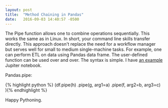 ```yaml
---
layout: post
title:  "Method Chaining in Pandas"
date:   2016-09-03 14:40:57 -0500
---
```


The Pipe function allows one to combine operations sequentially. This works the same as in Linux. In short, your command line skills transfer directly. This approach doesn't replace the need for a workflow manager but serves well for small to medium single-machine tasks. For example, one can perform ETL on data using Pandas data frame. The user-defined function can be used over and over. The syntax is simple. I have [an example](https://github.com/msamuel/hacks-pandas "Method Chaining") Jupiter notebook. 

Pandas.pipe:

{% highlight python %}
(df.pipe(h)
   .pipe(g, arg1=a)
   .pipe(f, arg2=b, arg3=c)
){% endhighlight %}

Happy Pythoning.

